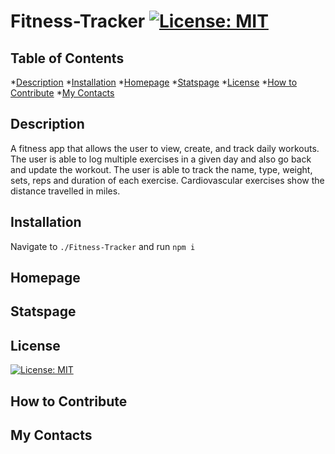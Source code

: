# Fitness-Tracker [![License: MIT](https://img.shields.io/badge/License-MIT-yellow.svg)](https://opensource.org/licenses/MIT)

## Table of Contents
*[Description](#description)
*[Installation](#installation)
*[Homepage](#homepage)
*[Statspage](#statspage)
*[License](#license)
*[How to Contribute](#how-to-contribute)
*[My Contacts](#my-contacts)


## Description
A fitness app that allows the user to view, create, and track daily workouts. The user is able to log multiple exercises in a given day and also go back and update the workout. The user is able to track the name, type, weight, sets, reps and duration of each exercise. Cardiovascular exercises show the distance travelled in miles.

## Installation
Navigate to ```./Fitness-Tracker``` and run ```npm i```

## Homepage

## Statspage

## License
[![License: MIT](https://img.shields.io/badge/License-MIT-yellow.svg)](https://opensource.org/licenses/MIT)

## How to Contribute

## My Contacts


